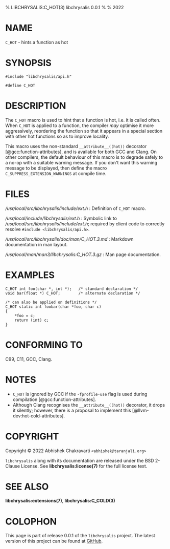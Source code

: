 % LIBCHRYSALIS:C_HOT(3) libchrysalis 0.0.1
% 
% 2022
 

# NAME

`C_HOT` - hints a function as hot


# SYNOPSIS

```
#include "libchrysalis/api.h"

#define C_HOT
```


# DESCRIPTION

The `C_HOT` macro is used to hint that a function is hot, i.e. it is called
often. When `C_HOT` is applied to a function, the compiler _may_ optimise it
more aggressively, reordering the function so that it appears in a special
section with other hot functions so as to improve locality.

This macro uses the non-standard `__attribute__((hot))` decorator
[@gcc:function-attributes], and is available for both GCC and Clang. On other
compilers, the default behaviour of this macro is to degrade safely to a no-op
with a suitable warning message. If you don't want this warning message to be
displayed, then define the macro `C_SUPPRESS_EXTENSION_WARNINGS` at compile
time.


# FILES

*/usr/local/src/libchrysalis/include/ext.h*
: Definition of `C_HOT` macro.

*/usr/local/include/libchrysalis/ext.h*
: Symbolic link to */usr/local/src/libchrysalis/include/ext.h*; required by
client code to correctly resolve `#include <libchrysalis/api.h>`.

*/usr/local/src/libchrysalis/doc/man/C_HOT.3.md*
: Markdown documentation in man layout.

*/usr/local/man/man3/libchrysalis:C_HOT.3.gz*
: Man page documentation.
 

# EXAMPLES

```
C_HOT int foo(char *, int *);   /* standard declaration */
void bar(float *) C_HOT;        /* alternate declaration */

/* can also be applied on definitions */
C_HOT static int foobar(char *foo, char c)
{
	*foo = c;
	return (int) c;
}
```


# CONFORMING TO

C99, C11, GCC, Clang.



# NOTES

- `C_HOT` is ignored by GCC if the `-fprofile-use` flag is used during
  compilation [@gcc:function-attributes].
- Although Clang recognises the `__attribute__((hot))` decorator, it drops it
  silently; however, there is a proposal to implement this
  [@llvm-dev:hot-cold-attributes].


# COPYRIGHT

Copyright &copy; 2022 Abhishek Chakravarti `<abhishek@taranjali.org>`

`libchrysalis` along with its documentation are released under the BSD 2-Clause
License. See **libchrysalis:license(7)** for the full license text.


# SEE ALSO

**libchrysalis:extensions(7)**, **libchrysalis:C_COLD(3)**


# COLOPHON

This page is part of release 0.0.1 of the `libchrysalis` project. The latest
version of this project can be found at
[GitHub](https://github.com/achakravarti/libchrysalis).

